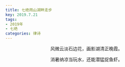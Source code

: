 ```yaml
---
title: 七绝雨山湖畔走步
key: 2019.7.21
tags: 
- 2019年 
- 七绝
categories: 律诗
---
```


<p align="center">风微云淡石边花，画影湖清正晚霞。
</p>
<p align="center">消暑纳凉当玩水，还能潜猛捉鱼虾。
</p>
